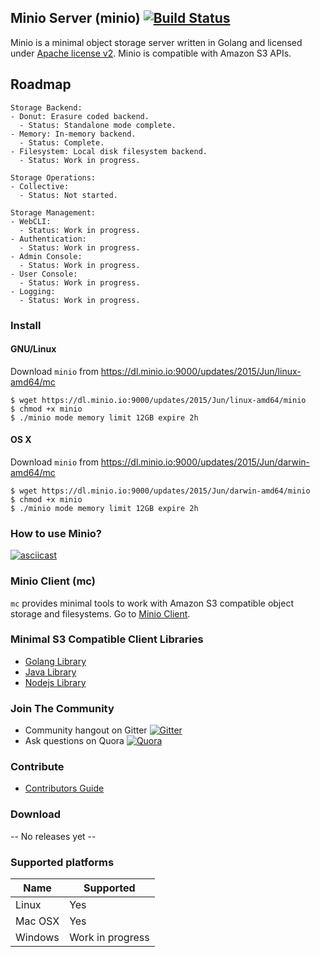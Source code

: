 ## Minio Server (minio) [![Build Status](https://travis-ci.org/minio/minio.svg)](https://travis-ci.org/minio/minio)

Minio is a minimal object storage server written in Golang and licensed under [Apache license v2](./LICENSE). Minio is compatible with Amazon S3 APIs. 

## Roadmap

~~~
Storage Backend:
- Donut: Erasure coded backend.
  - Status: Standalone mode complete.
- Memory: In-memory backend.
  - Status: Complete.
- Filesystem: Local disk filesystem backend.
  - Status: Work in progress.

Storage Operations:
- Collective:
  - Status: Not started.

Storage Management:
- WebCLI: 
  - Status: Work in progress.
- Authentication:
  - Status: Work in progress.
- Admin Console:
  - Status: Work in progress.
- User Console: 
  - Status: Work in progress.
- Logging: 
  - Status: Work in progress.
~~~

### Install

#### GNU/Linux 
Download ``minio`` from https://dl.minio.io:9000/updates/2015/Jun/linux-amd64/mc
~~~
$ wget https://dl.minio.io:9000/updates/2015/Jun/linux-amd64/minio
$ chmod +x minio
$ ./minio mode memory limit 12GB expire 2h
~~~
#### OS X
Download ``minio`` from https://dl.minio.io:9000/updates/2015/Jun/darwin-amd64/mc
~~~
$ wget https://dl.minio.io:9000/updates/2015/Jun/darwin-amd64/minio
$ chmod +x minio
$ ./minio mode memory limit 12GB expire 2h
~~~
### How to use Minio?

[![asciicast](https://asciinema.org/a/21508.png)](https://asciinema.org/a/21508)

### Minio Client (mc) 

``mc`` provides minimal tools to work with Amazon S3 compatible object storage and filesystems. Go to [Minio Client](https://github.com/minio/mc#minio-client-mc-).

### Minimal S3 Compatible Client Libraries
- [Golang Library](https://github.com/minio/minio-go)
- [Java Library](https://github.com/minio/minio-java)
- [Nodejs Library](https://github.com/minio/minio-js)

### Join The Community
* Community hangout on Gitter    [![Gitter](https://badges.gitter.im/Join%20Chat.svg)](https://gitter.im/minio/minio?utm_source=badge&utm_medium=badge&utm_campaign=pr-badge&utm_content=badge)
* Ask questions on Quora  [![Quora](http://upload.wikimedia.org/wikipedia/commons/thumb/5/57/Quora_logo.svg/55px-Quora_logo.svg.png)](http://www.quora.com/Minio)

### Contribute
* [Contributors Guide](./CONTRIBUTING.md)

### Download

-- No releases yet --

### Supported platforms

| Name  | Supported |
| ------------- | ------------- |
| Linux  | Yes  |
| Mac OSX | Yes |
| Windows | Work in progress |


